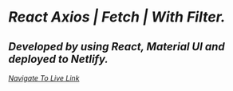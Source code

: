 # _React Axios | Fetch | With Filter._

## *Developed by using React, Material UI and deployed to Netlify.*

 *[Navigate To Live Link](https://axios-fetch-filter.netlify.app/)*
